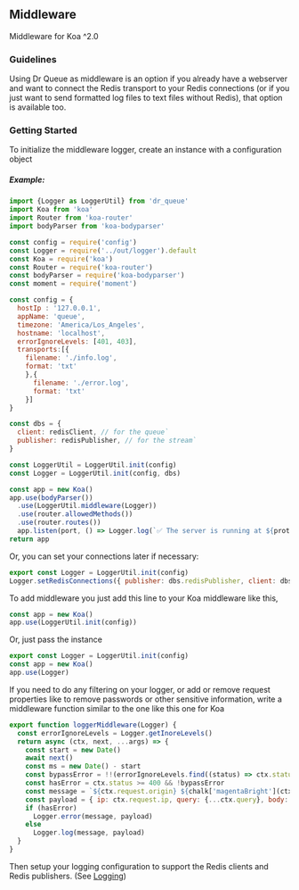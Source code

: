 ## Middleware
Middleware for Koa ^2.0

### Guidelines

Using Dr Queue as middleware is an option if you already have a webserver and want to connect the Redis transport to your Redis connections (or if you just want to send formatted log files to text files without Redis), that option is available too.

### Getting Started

To initialize the middleware logger, create an instance with a configuration object

##### Example:
```js
import {Logger as LoggerUtil} from 'dr_queue'
import Koa from 'koa'
import Router from 'koa-router'
import bodyParser from 'koa-bodyparser'

const config = require('config')
const Logger = require('../out/logger').default
const Koa = require('koa')
const Router = require('koa-router')
const bodyParser = require('koa-bodyparser')
const moment = require('moment')

const config = {
  hostIp : '127.0.0.1',
  appName: 'queue',
  timezone: 'America/Los_Angeles',
  hostname: 'localhost',
  errorIgnoreLevels: [401, 403],
  transports:[{
    filename: './info.log',
    format: 'txt'
    },{
      filename: './error.log',
      format: 'txt'
    }]
}

const dbs = {
  client: redisClient, // for the queue`
  publisher: redisPublisher, // for the stream`
}

const LoggerUtil = LoggerUtil.init(config)
const Logger = LoggerUtil.init(config, dbs)

const app = new Koa()
app.use(bodyParser())
  .use(LoggerUtil.middleware(Logger))
  .use(router.allowedMethods())
  .use(router.routes())
  app.listen(port, () => Logger.log(`✅ The server is running at ${protocol}://${hostIp}:${port}/`), {meta: 'test'})
return app
```

Or, you can set your connections later if necessary:
```js
export const Logger = LoggerUtil.init(config)
Logger.setRedisConnections({ publisher: dbs.redisPublisher, client: dbs.redisClient })
```

To add middleware you just add this line to your Koa middleware like this,

```js
const app = new Koa()
app.use(LoggerUtil.init(config))
```

Or, just pass the instance

```js
export const Logger = LoggerUtil.init(config)
const app = new Koa()
app.use(Logger)
```


If you need to do any filtering on your logger, or add or remove request properties like to remove passwords or other sensitive information, write a middleware function similar to the one like this one
for Koa

```js
export function loggerMiddleware(Logger) {
  const errorIgnoreLevels = Logger.getInoreLevels()
  return async (ctx, next, ...args) => {
    const start = new Date()
    await next()
    const ms = new Date() - start
    const bypassError = !!(errorIgnoreLevels.find((status) => ctx.status === status))
    const hasError = ctx.status >= 400 && !bypassError
    const message = `${ctx.request.origin} ${chalk['magentaBright'](ctx.method)} ${chalk['blueBright'](ctx.status)} ${chalk['yellowBright'](ctx.request.url)}`
    const payload = { ip: ctx.request.ip, query: {...ctx.query}, body: {...ctx.request.body}, userAgent: ctx.request.header['user-agent'], ms}
    if (hasError)
      Logger.error(message, payload)
    else
      Logger.log(message, payload)
  }
}
```

Then setup your logging configuration to support the Redis clients and Redis publishers.
(See [Logging](https://github.com/reduxdj/dr_queue/documentation/blob/master/LOGGING.md))
